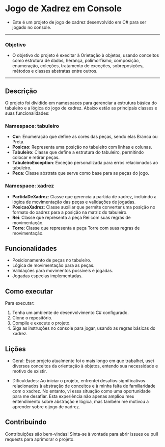 # Jogo de Xadrez em Console

- Este é um projeto de jogo de xadrez desenvolvido em C# para ser jogado no console.
---
### Objetivo

- O objetivo do projeto é execitar à Orietação à objetos, usando conceitos como estrutura de dados, herança, polimorfismo, composição, enumeração, coleções, tratamento de exceções, sobreposições, métodos e classes abstratas entre outros.
---
## Descrição

O projeto foi dividido em namespaces para gerenciar a estrutura básica do tabuleiro e a lógica do jogo de xadrez. Abaixo estão as principais classes e suas funcionalidades:

### Namespace: tabuleiro

- **Cor**: Enumeração que define as cores das peças, sendo elas Branca ou Preta.
- **Posicao**: Representa uma posição no tabuleiro com linhas e colunas.
- **Tabuleiro**: Classe que define a estrutura do tabuleiro, permitindo colocar e retirar peças.
- **TabuleiroException**: Exceção personalizada para erros relacionados ao tabuleiro.
- **Peca**: Classe abstrata que serve como base para as peças do jogo.

### Namespace: xadrez

- **PartidaDeXadrez**: Classe que gerencia a partida de xadrez, incluindo a lógica de movimentação das peças e validações de jogadas.
- **PosicaoXadrez**: Classe auxiliar que permite converter uma posição no formato do xadrez para a posição na matriz do tabuleiro.
- **Rei**: Classe que representa a peça Rei com suas regras de movimentação.
- **Torre**: Classe que representa a peça Torre com suas regras de movimentação.

## Funcionalidades

- Posicionamento de peças no tabuleiro.
- Lógica de movimentação para as peças.
- Validações para movimentos possíveis e jogadas.
- Jogadas especias implementadas.

## Como executar

Para executar:

1. Tenha um ambiente de desenvolvimento C# configurado.
2. Clone o repositório.
3. Compile e execute o projeto.
4. Siga as instruções no console para jogar, usando as regras básicas do xadrez.

## Lições

- Geral: Esse projeto atualmente foi o mais longo em que trabalhei, usei diversos conceitos da orientação à objetos, entendo sua necessidade e motivo de existir.

- Dificuldades: Ao iniciar o projeto, enfrentei desafios significativos relacionados à abstração de conceitos e à minha falta de familiaridade com o xadrez. No entanto, vi essa situação como uma oportunidade para me desafiar. Esta experiência não apenas ampliou meu entendimento sobre abstração e lógica, mas também me motivou a aprender sobre o jogo de xadrez.

## Contribuindo

Contribuições são bem-vindas! Sinta-se à vontade para abrir issues ou pull requests para aprimorar o projeto.
